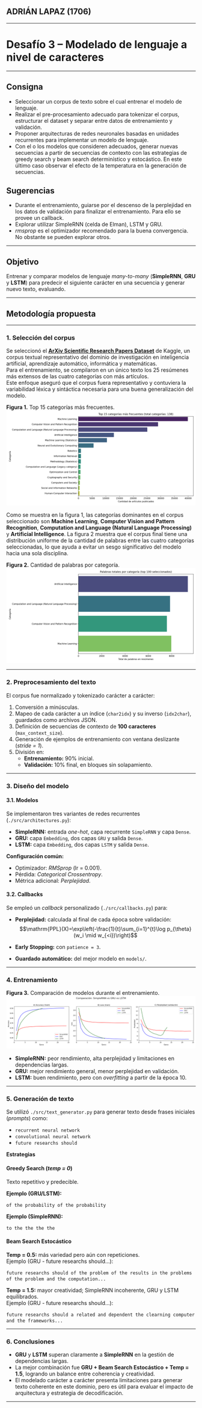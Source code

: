 ## ADRIÁN LAPAZ (1706)
---
# Desafío 3 – Modelado de lenguaje a nivel de caracteres
---

## Consigna
- Seleccionar un corpus de texto sobre el cual entrenar el modelo de lenguaje.
- Realizar el pre-procesamiento adecuado para tokenizar el corpus, estructurar el dataset y separar entre datos de entrenamiento y validación.
- Proponer arquitecturas de redes neuronales basadas en unidades recurrentes para implementar un modelo de lenguaje.
- Con el o los modelos que consideren adecuados, generar nuevas secuencias a partir de secuencias de contexto con las estrategias de greedy search y beam search determinístico y estocástico. En este último caso observar el efecto de la temperatura en la generación de secuencias.

## Sugerencias
- Durante el entrenamiento, guiarse por el descenso de la perplejidad en los datos de validación para finalizar el entrenamiento. Para ello se provee un callback.
- Explorar utilizar SimpleRNN (celda de Elman), LSTM y GRU.
- *rmsprop* es el optimizador recomendado para la buena convergencia. No obstante se pueden explorar otros.

---

## Objetivo
Entrenar y comparar modelos de lenguaje *many-to-many* (**SimpleRNN**, **GRU** y **LSTM**) para predecir el siguiente carácter en una secuencia y generar nuevo texto, evaluando.

----

## Metodología propuesta

---
### 1. Selección del corpus
Se seleccionó el **[ArXiv Scientific Research Papers Dataset](https://www.kaggle.com/datasets/sumitm004/arxiv-scientific-research-papers-dataset)** de Kaggle, un corpus textual representativo del dominio de investigación en inteligencia artificial, aprendizaje automático, informática y matemáticas.  
Para el entrenamiento, se compilaron en un único texto los 25 resúmenes más extensos de las cuatro categorías con más artículos.  
Este enfoque aseguró que el corpus fuera representativo y contuviera la variabilidad léxica y sintáctica necesaria para una buena generalización del modelo.

**Figura 1.** Top 15 categorías más frecuentes.  
![Top 15 categorías](./figures/top15_categories_hist.png)

Como se muestra en la figura 1, las categorías dominantes en el corpus seleccionado son **Machine Learning**, **Computer Vision and Pattern Recognition**, **Computation and Language (Natural Language Processing)** y **Artificial Intelligence**. La figura 2 muestra que el corpus final tiene una distribución uniforme de la cantidad de palabras entre las cuatro categorías seleccionadas, lo que ayuda a evitar un sesgo significativo del modelo hacia una sola disciplina.

**Figura 2.** Cantidad de palabras por categoría.  
![Palabras por categoría](./figures/top_categories_words_sum.png)

---

### 2. Preprocesamiento del texto
El corpus fue normalizado y tokenizado carácter a carácter:

1. Conversión a minúsculas.  
2. Mapeo de cada carácter a un índice (`char2idx`) y su inverso (`idx2char`), guardados como archivos JSON.  
3. Definición de secuencias de contexto de **100 caracteres** (`max_context_size`).  
4. Generación de ejemplos de entrenamiento con ventana deslizante (*stride = 1*).  
5. División en:
   - **Entrenamiento:** 90% inicial.
   - **Validación:** 10% final, en bloques sin solapamiento.

---

### 3. Diseño del modelo

#### 3.1. Modelos
Se implementaron tres variantes de redes recurrentes (`./src/architectures.py`):

- **SimpleRNN:** entrada *one-hot*, capa recurrente `SimpleRNN` y capa `Dense`.  
- **GRU:** capa `Embedding`, dos capas `GRU` y salida `Dense`.  
- **LSTM:** capa `Embedding`, dos capas `LSTM` y salida `Dense`.

**Configuración común:**
- Optimizador: *RMSprop* (lr = 0.001).  
- Pérdida: *Categorical Crossentropy*.  
- Métrica adicional: *Perplejidad*.

#### 3.2. Callbacks
Se empleó un *callback* personalizado (`./src/callbacks.py`) para:

- **Perplejidad:** calculada al final de cada época sobre validación:\
$$\mathrm{PPL}(X)=\exp\left(-\frac{1}{t}\sum_{i=1}^{t}\log p_{\theta}(w_i \mid w_{<i})\right)$$

- **Early Stopping:** con `patience = 3`.  
- **Guardado automático:** del mejor modelo en `models/`.

---

### 4. Entrenamiento

**Figura 3.** Comparación de modelos durante el entrenamiento.  
![Comparación de modelos](./figures/model_comparison.png)

- **SimpleRNN:** peor rendimiento, alta perplejidad y limitaciones en dependencias largas.  
- **GRU:** mejor rendimiento general, menor perplejidad en validación.  
- **LSTM:** buen rendimiento, pero con *overfitting* a partir de la época 10.

---

### 5. Generación de texto
Se utilizó `./src/text_generator.py` para generar texto desde frases iniciales (*prompts*) como:

- `recurrent neural network`  
- `convolutional neural network`  
- `future researchs should`

**Estrategias**

#### Greedy Search (*temp = 0*)
Texto repetitivo y predecible.

**Ejemplo (GRU/LSTM):**
```
of the probability of the probability
```

**Ejemplo (SimpleRNN):**
```
to the the the the
```

#### Beam Search Estocástico
**Temp = 0.5:** más variedad pero aún con repeticiones.  
Ejemplo (GRU - future researchs should...):
```
future researchs should of the problem of the results in the problems of the problem and the computation...
```

**Temp = 1.5:** mayor creatividad; SimpleRNN incoherente, GRU y LSTM equilibrados.  
Ejemplo (GRU - future researchs should...):
```
future researchs should a related and dependent the clearning computer and the frameworks...
```

---

### 6. Conclusiones
- **GRU** y **LSTM** superan claramente a **SimpleRNN** en la gestión de dependencias largas.  
- La mejor combinación fue **GRU + Beam Search Estocástico + Temp = 1.5**, logrando un balance entre coherencia y creatividad.  
- El modelado carácter a carácter presenta limitaciones para generar texto coherente en este dominio, pero es útil para evaluar el impacto de arquitectura y estrategia de decodificación.

---

